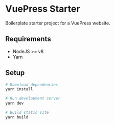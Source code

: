# VuePress Starter

Boilerplate starter project for a VuePress website.

## Requirements
* NodeJS >= v8
* Yarn

## Setup

```bash
# Download dependencies
yarn install

# Run development server
yarn dev

# Build static site
yarn build
```